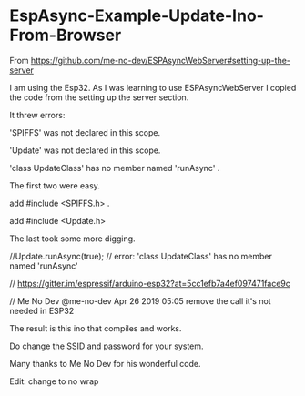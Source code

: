# EspAsync-Example-Update-Ino-From-Browser
From https://github.com/me-no-dev/ESPAsyncWebServer#setting-up-the-server

I am using the Esp32.
As I was learning to use ESPAsyncWebServer I copied the code from the setting up the server section.

It threw errors:

'SPIFFS' was not declared in this scope.

'Update' was not declared in this scope.

'class UpdateClass' has no member named 'runAsync' .

The first two were easy.

add #include <SPIFFS.h> .

add #include <Update.h>

The last took some more digging.

//Update.runAsync(true); // error: 'class UpdateClass' has no member named 'runAsync'

// https://gitter.im/espressif/arduino-esp32?at=5cc1efb7a4ef097471face9c

// Me No Dev @me-no-dev Apr 26 2019 05:05 remove the call it's not needed in ESP32


The result is this ino that compiles and works.

Do change the SSID and password for your system.


Many thanks to Me No Dev for his wonderful code.

Edit: change to no wrap


